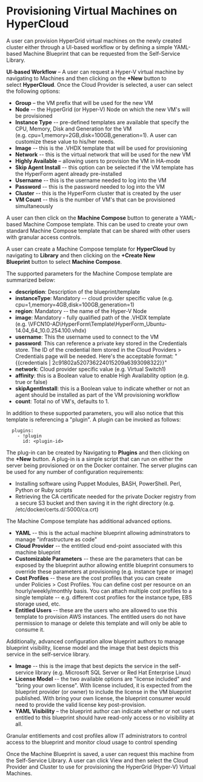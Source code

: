 <figure>
<img src="http://www.hypergrid.com/wp-content/themes/hypergrid/img/logo.png" alt="" />
</figure>

Provisioning Virtual Machines on HyperCloud
===========================

A user can provision HyperGrid virtual machines on the newly created cluster either through a UI-based workflow or by defining a simple YAML-based Machine Blueprint that can be requested from the Self-Service Library.  

**UI-based Workflow** – A user can request a Hyper-V virtual machine by navigating to Machines and then clicking on the **+New** button to select **HyperCloud**. Once the Cloud Provider is selected, a user can select the following options:
-   **Group** – the VM prefix that will be used for the new VM
-   **Node** -- the HyperGrid (or Hyper-V) Node on which the new VM's will be provisioned
-   **Instance Type** -- pre-defined templates are available that specify the CPU, Memory, Disk and Generation for the VM (e.g. cpu=1,memory=2GB,disk=100GB,generation=1). A user can customize these value to his/her needs.
-   **Image** -- this is the .VHDX template that will be used for provisioning
-   **Network** -- this is the virtual network that will be used for the new VM
-   **Highly Available** – allowing users to provision the VM in HA-mode
-   **Skip Agent Install** -- this option can be selected if the VM template has the HyperForm agent already pre-installed
-   **Username** -- this is the username needed to log into the VM
-   **Password** -- this is the password needed to log into the VM
-   **Cluster** -- this is the HyperForm cluster that is created by the user
-   **VM Count** -- this is the number of VM's that can be provisioned simultaneously

A user can then click on the **Machine Compose** button to generate a YAML-based Machine Compose template. This can be used to create your own standard Machine Compose template that can be shared with other users with granular access controls.

A user can create a Machine Compose template for **HyperCloud** by navigating to **Library** and then clicking on the **+Create New Blueprint** button to select **Machine Compose**.

The supported parameters for the Machine Compose template are summarized below:
-   **description**: Description of the blueprint/template
-   **instanceType**: Mandatory -- cloud provider specific value (e.g. cpu=1,memory=4GB,disk=100GB,generation=1)
-   **region**: Mandatory -- the name of the Hyper-V Node
-   **image**: Mandatory - fully qualified path of the .VHDX template (e.g. \\VFCN10-AD\HyperForm\Template\HyperForm_Ubuntu-14.04_64_10.0.254.100.vhdx)
-   **username**: This the username used to connect to the VM
-   **password**: This can reference a private key stored in the Credentials store. The ID of the credential item stored in the Cloud Providers > Credentials page will be needed. Here's the acceptable format: "{{credentials | 2c91802a520736224015209a6393098322}}"
-   **network**: Cloud provider specific value (e.g. Virtual Switch1)
-   **affinity**: this is a Boolean value to enable High Availability option (e.g. true or false)
-   **skipAgentInstall**: this is a Boolean value to indicate whether or not an agent should be installed as part of the VM provisioning workflow
-   **count**: Total no of VM's, defaults to 1.

In addition to these supported parameters, you will also notice that this template is referencing a "plugin". A plugin can be invoked as follows:

~~~~~~~~~~~~~~~~~~~~~~~~~~~~~~~~~~~~~~~~~~~~~~~~~~~~~~~~~~~~~~~~~~~~~~~~~~~~~~~~
  plugins:
    - !plugin
      id: <plugin-id>
~~~~~~~~~~~~~~~~~~~~~~~~~~~~~~~~~~~~~~~~~~~~~~~~~~~~~~~~~~~~~~~~~~~~~~~~~~~~~~~~

The plug-in can be created by Navigating to **Plugins** and then clicking on the **+New** button. A plug-in is a simple script that can run on either the server being provisioned or on the Docker container. The server plugins can be used for any number of configuration requirements:
-   Installing software using Puppet Modules, BASH, PowerShell. Perl, Python or Ruby scripts
-   Retrieving the CA certificate needed for the private Docker registry from a secure S3 bucket and then saving it in the right directory (e.g. /etc/docker/certs.d/<domain-name>:5000/ca.crt)

The Machine Compose template has additional advanced options.
-   **YAML** -- this is the actual machine blueprint allowing adminstrators to manage "infrastructure as code"
-   **Cloud Provider** -- the entitled cloud end-point associated with this machine blueprint
-   **Customizable Parameters** -- these are the parameters that can be exposed by the blueprint author allowing entitle blueprint consumers to override these parameters at provisioning (e.g. instance type or image)
-   **Cost Profiles** -- these are the cost profiles that you can create under Policies > Cost Profiles. You can define cost per resource on an hourly/weekly/monthly basis. You can attach multiple cost profiles to a single template -- e.g. different cost profiles for the instance type, EBS storage used, etc.
-   **Entitled Users** -- these are the users who are allowed to use this template to provision AWS instances. The entitled users do not have permission to manage or delete this template and will only be able to consume it.

Additionally, advanced configuration allow blueprint authors to manage blueprint visibility, license model and the image that best depicts this service in the self-service library.
-   **Image** -- this is the image that best depicts the service in the self-service library (e.g. Microsoft SQL Server or Red Hat Enterprise Linux)
-   **License Model** -- the two available options are "license included" and "bring your own license". With license included, it is expected from the blueprint provider (or owner) to include the license in the VM blueprint published. With bring your own license, the blueprint consumer would need to provide the valid license key post-provision.
-   **YAML Visibility** – the blueprint author can indicate whether or not users entitled to this blueprint should have read-only access or no visibility at all.

Granular entitlements and cost profiles allow IT administrators to control access to the blueprint and monitor cloud usage to control spending

Once the Machine Blueprint is saved, a user can request this machine from the Self-Service Library. A user can click View and then select the Cloud Provider and Cluster to use for provisioning the HyperGrid (Hyper-V) Virtual Machines.
